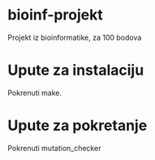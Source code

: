 # bioinf-projekt
Projekt iz bioinformatike, za 100 bodova

# Upute za instalaciju
Pokrenuti make.

# Upute za pokretanje
Pokrenuti mutation_checker
